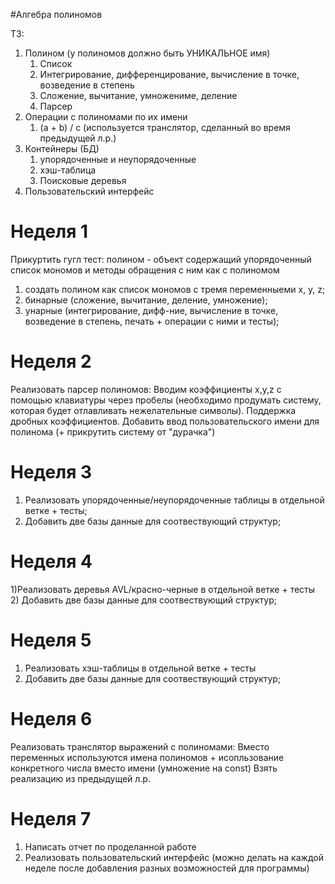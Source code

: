 #Алгебра полиномов

ТЗ:

1. Полином (у полиномов должно быть УНИКАЛЬНОЕ имя)
	1) Список
	2) Интегрирование, дифференцирование, вычисление в точке, возведение в степень
	3) Сложение, вычитание, умножениме, деление
	4) Парсер
2. Операции с полиномами по их имени
	1) (a + b) / c (используется транслятор, сделанный во время предыдущей л.р.)
3. Контейнеры (БД)
	1) упорядоченные и неупорядоченные
	2) хэш-таблица 
	3) Поисковые деревья
4. Пользовательский интерфейс


# Неделя 1
Прикуртить гугл тест:
полином - объект содержащий упорядоченный список мономов и методы обращения с ним как с полиномом
1) создать полином как список мономов с тремя переменныеми x, y, z;
2) бинарные (сложение, вычитание, деление, умножение);
3) унарные (интегрирование, дифф-ние, вычисление в точке, возведение в степень, печать + операции с ними и тесты);

# Неделя 2
Реализовать парсер полиномов:
Вводим коэффициенты x,y,z с помощью клавиатуры через пробелы (необходимо продумать систему, которая будет отлавливать нежелательные символы).
Поддержка дробных коэффициентов.
Добавить ввод пользовательского имени для полинома (+ прикрутить систему от "дурачка")

# Неделя 3 
1) Реализовать упорядоченные/неупорядоченные таблицы в отдельной ветке + тесты;
2) Добавить две базы данные для соотвествующий структур;

# Неделя 4
1)Реализовать деревья AVL/красно-черные в отдельной ветке + тесты
2) Добавить две базы данные для соотвествующий структур;

# Неделя 5
1) Реализовать хэш-таблицы в отдельной ветке + тесты 
2) Добавить две базы данные для соотвествующий структур;

# Неделя 6
Реализовать транслятор выражений с полиномами:
Вместо переменных используются имена полиномов + исопльзование конкретного числа вместо имени (умножение на const)
Взять реализацию из предыдущей л.р.

# Неделя 7
1) Написать отчет по проделанной работе
2) Реализовать пользовательский интерфейс (можно делать на каждой неделе после добавления разных возможностей для программы)
